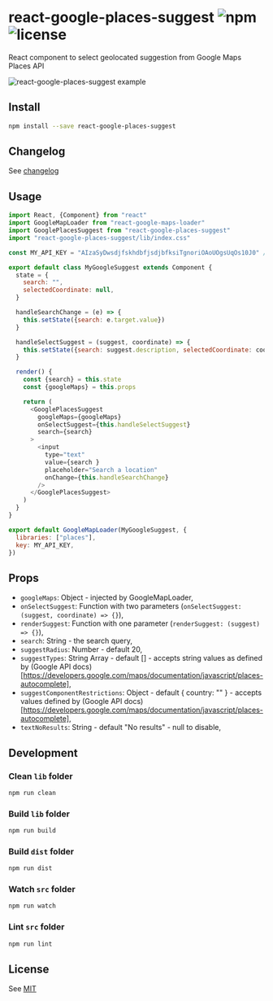 # react-google-places-suggest ![npm](https://img.shields.io/npm/v/react-google-places-suggest.svg) ![license](https://img.shields.io/npm/l/react-google-places-suggest.svg)

React component to select geolocated suggestion from Google Maps Places API

![react-google-places-suggest example](/screenshots/react-google-places-suggest-exemple.png)

## Install

```sh
npm install --save react-google-places-suggest
```

## Changelog

See [changelog](./CHANGELOG.md)

## Usage

```js
import React, {Component} from "react"
import GoogleMapLoader from "react-google-maps-loader"
import GooglePlacesSuggest from "react-google-places-suggest"
import "react-google-places-suggest/lib/index.css"

const MY_API_KEY = "AIzaSyDwsdjfskhdbfjsdjbfksiTgnoriOAoUOgsUqOs10J0" // fake

export default class MyGoogleSuggest extends Component {
  state = {
    search: "",
    selectedCoordinate: null,
  }

  handleSearchChange = (e) => {
    this.setState({search: e.target.value})
  }

  handleSelectSuggest = (suggest, coordinate) => {
    this.setState({search: suggest.description, selectedCoordinate: coordinate})
  }

  render() {
    const {search} = this.state
    const {googleMaps} = this.props

    return (
      <GooglePlacesSuggest
        googleMaps={googleMaps}
        onSelectSuggest={this.handleSelectSuggest}
        search={search}
      >
        <input
          type="text"
          value={search }
          placeholder="Search a location"
          onChange={this.handleSearchChange}
        />
      </GooglePlacesSuggest>
    )
  }
}

export default GoogleMapLoader(MyGoogleSuggest, {
  libraries: ["places"],
  key: MY_API_KEY,
})
```

## Props
  * `googleMaps`: Object - injected by GoogleMapLoader,
  * `onSelectSuggest`: Function with two parameters (`onSelectSuggest: (suggest, coordinate) => {}`),
  * `renderSuggest`: Function with one parameter (`renderSuggest: (suggest) => {}`),
  * `search`: String - the search query,
  * `suggestRadius`: Number - default 20,
  * `suggestTypes`: String Array - default [] - accepts string values as defined by (Google API docs)[https://developers.google.com/maps/documentation/javascript/places-autocomplete],
  * `suggestComponentRestrictions`: Object - default { country: "" }  - accepts values defined by (Google API docs)[https://developers.google.com/maps/documentation/javascript/places-autocomplete],
  * `textNoResults`: String - default "No results" - null to disable,

## Development

### Clean `lib` folder

```js
npm run clean
```

### Build `lib` folder

```js
npm run build
```

### Build `dist` folder

```js
npm run dist
```

### Watch `src` folder

```js
npm run watch
```

### Lint `src` folder

```js
npm run lint
```

## License

See [MIT](./LICENCE)
